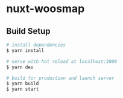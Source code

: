 # nuxt-woosmap

## Build Setup

```bash
# install dependencies
$ yarn install

# serve with hot reload at localhost:3000
$ yarn dev

# build for production and launch server
$ yarn build
$ yarn start
